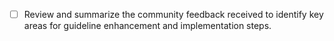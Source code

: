 - [ ] Review and summarize the community feedback received to identify key areas for guideline enhancement and implementation steps.